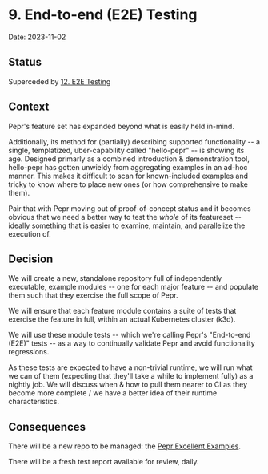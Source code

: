 # 9. End-to-end (E2E) Testing

Date: 2023-11-02

## Status

Superceded by [12. E2E Testing](./0012-e2e-testing.md)

## Context

Pepr's feature set has expanded beyond what is easily held in-mind.  

Additionally, its method for (partially) describing supported functionality -- a single, templatized, uber-capability called "hello-pepr" -- is showing its age. Designed primarly as a combined introduction & demonstration tool, hello-pepr has gotten unwieldy from aggregating examples in an ad-hoc manner. This makes it difficult to scan for known-included examples and tricky to know where to place new ones (or how comprehensive to make them).

Pair that with Pepr moving out of proof-of-concept status and it becomes obvious that we need a better way to test the _whole_ of its featureset -- ideally something that is easier to examine, maintain, and parallelize the execution of.


## Decision

We will create a new, standalone repository full of independently executable, example modules -- one for each major feature -- and populate them such that they exercise the full scope of Pepr.

We will ensure that each feature module contains a suite of tests that exercise the feature in full, within an actual Kubernetes cluster (k3d).

We will use these module tests --  which we're calling Pepr's "End-to-end (E2E)" tests -- as a way to continually validate Pepr and avoid functionality regressions.

As these tests are expected to have a non-trivial runtime, we will run what we can of them (expecting that they'll take a while to implement fully) as a nightly job. We will discuss when & how to pull them nearer to CI as they become more complete / we have a better idea of their runtime characteristics.


## Consequences

There will be a new repo to be managed: the [Pepr Excellent Examples](https://github.com/defenseunicorns/pepr-excellent-examples).

There will be a fresh test report available for review, daily.

